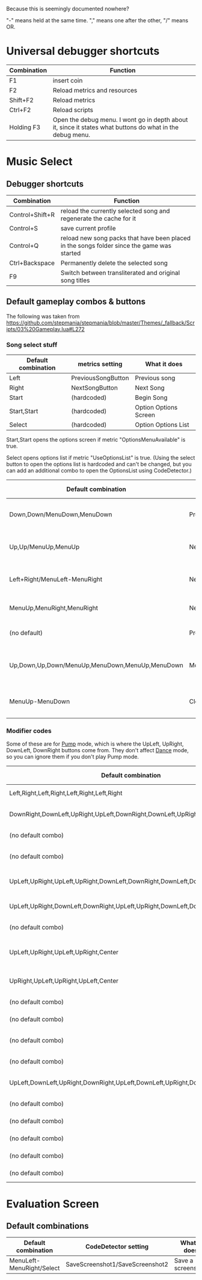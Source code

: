 Because this is seemingly documented nowhere?

"-" means held at the same time. "," means one after the other, "/" means OR.

# Universal debugger shortcuts

| Combination | Function |
| ----------- | -------- |
| F1 | insert coin |
| F2 | Reload metrics and resources |
| Shift+F2 | Reload metrics |
| Ctrl+F2 | Reload scripts |
| Holding F3 | Open the debug menu. I wont go in depth about it, since it states what buttons do what in the debug menu. |

# Music Select

## Debugger shortcuts
| Combination | Function |
| ----------- | -------- |
| Control+Shift+R | reload the currently selected song and regenerate the cache for it |
| Control+S | save current profile |
| Control+Q | reload new song packs that have been placed in the songs folder since the game was started |
| Ctrl+Backspace | Permanently delete the selected song |
| F9 | Switch between transliterated and original song titles |

## Default gameplay combos & buttons
The following was taken from https://github.com/stepmania/stepmania/blob/master/Themes/_fallback/Scripts/03%20Gameplay.lua#L272

### Song select stuff

| Default combination | metrics setting | What it does |
| ------------------- | --------------- | ------------ |
| Left | PreviousSongButton | Previous song |
| Right | NextSongButton | Next Song |
| Start | (hardcoded) | Begin Song |
| Start,Start | (hardcoded) | Option Options Screen |
| Select | (hardcoded) | Option Options List |

Start,Start opens the options screen if metric "OptionsMenuAvailable" is true.

Select opens options list if metric "UseOptionsList" is true. (Using the select button to open the options list is hardcoded and can't be changed, but you can add an additional combo to open the OptionsList using CodeDetector.)

| Default combination | CodeDetector setting | What it does |
| ------------------- | -------------------- | ------------ |
| Down,Down/MenuDown,MenuDown | PrevSteps1/PrevSteps2 | Make the difficulty easier |
| Up,Up/MenuUp,MenuUp | NextSteps1/NextSteps2 | Make the difficulty harder |
| Left+Right/MenuLeft-MenuRight | NextSort1/NextSort2/NextSort3/NextSort4 | switch the sorting mode |
| MenuUp,MenuRight,MenuRight | NextGroup | Jump to next folder |
| (no default) | PrevGroup | Jump to previous folder |
| Up,Down,Up,Down/MenuUp,MenuDown,MenuUp,MenuDown | ModeMenu1/ModeMenu2 | Open up the sorting selection menu |
| MenuUp-MenuDown | CloseCurrentFolder | Close the current folder |
### Modifier codes

Some of these are for [Pump](https://github.com/stepmania/stepmania/wiki/Supported-Game-Modes#pump) mode, which is where the UpLeft, UpRight, DownLeft, DownRight buttons come from. They don't affect [Dance](https://github.com/stepmania/stepmania/wiki/Supported-Game-Modes#dance) mode, so you can ignore them if you don't play Pump mode.

| Default combination | CodeDetector setting | What it does |
| ------------------- | -------------------- | ------------ |
| Left,Right,Left,Right,Left,Right,Left,Right | CancelAll | remove all modifiers |
| DownRight,DownLeft,UpRight,UpLeft,DownRight,DownLeft,UpRight,UpLeft,Center | CodeDetector setting | Enables/Disables the [Mirror](https://github.com/stepmania/stepmania/wiki/List-of-Song-Modifiers#turn) modifier. |
| (no default combo) | Left | Enables/Disables the [Left](https://github.com/stepmania/stepmania/wiki/List-of-Song-Modifiers#turn) modifer. |
| (no default combo) | Right | Enables/Disables the [Right](https://github.com/stepmania/stepmania/wiki/List-of-Song-Modifiers#turn) modifier. |
| UpLeft,UpRight,UpLeft,UpRight,DownLeft,DownRight,DownLeft,DownRight,Center | Shuffle | Enables/Disables the [Shuffle](https://github.com/stepmania/stepmania/wiki/List-of-Song-Modifiers#turn) modifier. |
| UpLeft,UpRight,DownLeft,DownRight,UpLeft,UpRight,DownLeft,DownRight,Center | SuperShuffle | Enables/Disables the [SuperShuffle](https://github.com/stepmania/stepmania/wiki/List-of-Song-Modifiers) modifier. |
| (no default combo) | NextTransform | Cycles between [modifiers](https://github.com/stepmania/stepmania/wiki/List-of-Song-Modifiers)? |
| UpLeft,UpRight,UpLeft,UpRight,Center | NextScrollSpeed | Jumps to the next scroll speed (ex: 1x -> 2x, 2x -> 3x) |
| UpRight,UpLeft,UpRight,UpLeft,Center | PreviousScrollSpeed | Jumps to the previous scroll speed |
| (no default combo) | NextAccel | Cycles between [Accel](https://github.com/stepmania/stepmania/wiki/List-of-Song-Modifiers#acceleration) modifiers | 
| (no default combo) | NextEffect | Cycles between [Effect](https://github.com/stepmania/stepmania/wiki/List-of-Song-Modifiers#effects) modifiers |
| (no default combo) | NextAppearance | Cycles between [Appearnace](https://github.com/stepmania/stepmania/wiki/List-of-Song-Modifiers#appearance) modifiers |
| (no default combo) | NextTurn | Cycles between [Turn](https://github.com/stepmania/stepmania/wiki/List-of-Song-Modifiers#turn) modifiers |
| UpLeft,DownLeft,UpRight,DownRight,UpLeft,DownLeft,UpRight,DownRight,DownRight | Reverse | Enables/Disables the [Reverse](https://github.com/stepmania/stepmania/wiki/List-of-Song-Modifiers#scroll) modifier |
| (no default combo) | HoldNotes | You know what this does. |
| (no default combo) | Mines | You know what this does. |
| (no default combo) | Dark | You know what this does. |
| (no default combo) | Hidden | You know what this does. |
| (no default combo) | RandomVanish | You know what this does. |

# Evaluation Screen

## Default combinations
| Default combination | CodeDetector setting | What it does |
| ------------------- | -------------------- | ------------ |
| MenuLeft-MenuRight/Select | SaveScreenshot1/SaveScreenshot2 | Save a screenshot. |